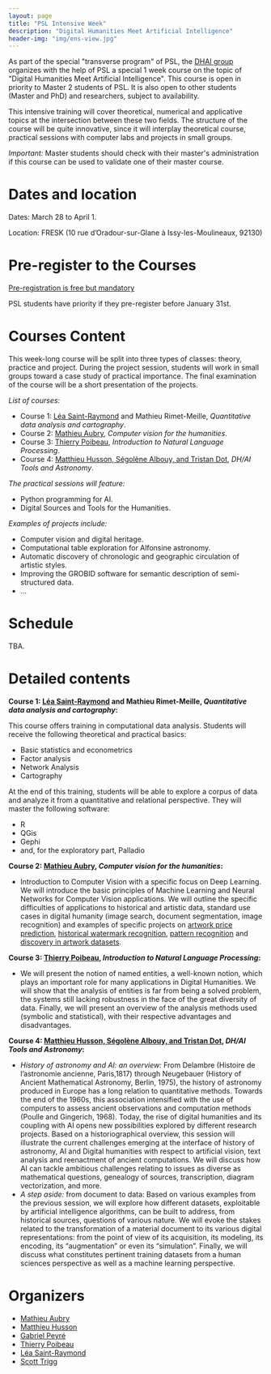 ```yaml
---
layout: page
title: "PSL Intensive Week"
description: "Digital Humanities Meet Artificial Intelligence"
header-img: "img/ens-view.jpg"
---
```


As part of the special "transverse program" of PSL, the [DHAI group](https://dhai-seminar.github.io/) organizes with the help of PSL a special 1 week course on the topic of "Digital Humanities Meet Artificial Intelligence". This course is open in priority to Master 2 students of PSL. It is also open to other students (Master and PhD) and researchers, subject to availability.

This intensive training will cover theoretical, numerical and applicative topics at the intersection between these two fields. The structure of the course will be quite innovative, since it will interplay theoretical course, practical sessions with computer labs and projects in small groups.

_Important:_ Master students should check with their master's administration if this course can be used to validate one of their master course.

Dates and location
============================

Dates: March 28 to April 1.

Location: FRESK (10 rue d’Oradour-sur-Glane à Issy-les-Moulineaux, 92130)

Pre-register to the Courses
============================

[Pre-registration is free but mandatory](https://forms.gle/xzJikS7YF1B2hrrk9)

PSL students have priority if they pre-register before January 31st.

Courses Content
============================

This week-long course will be split into three types of classes: theory, practice and project. During the project session, students will work in small groups toward a case study of practical importance. The final examination of the course will be a short presentation of the projects.

_List of  courses:_ 


- Course 1: [Léa Saint-Raymond](https://u-paris10.academia.edu/LéaSaintRaymond) and Mathieu Rimet-Meille, _Quantitative data analysis and cartography_.
- Course 2: [Mathieu Aubry](http://imagine.enpc.fr/~aubrym/), _Computer vision for the humanities_.
- Course 3: [Thierry Poibeau](https://www.lattice.cnrs.fr/membres/direction/thierry-poibeau/), _Introduction to Natural Language Processing_.
- Course 4: [Matthieu Husson, Ségolène Albouy, and Tristan Dot](https://syrte.obspm.fr/spip/science/histoire/membres-de-l-equipe/article/matthieu-husson), _DH/AI Tools and Astronomy_.

_The practical sessions will feature:_
- Python programming for AI.
- Digital Sources and Tools for the Humanities.

_Examples of projects include:_
- Computer vision and digital heritage.
- Computational table exploration for Alfonsine astronomy.
- Automatic discovery of chronologic and geographic circulation of artistic styles.
- Improving the GROBID software for semantic description of semi-structured data.
- ...


Schedule
============================

TBA.



Detailed contents
============================

**Course 1: [Léa Saint-Raymond](https://u-paris10.academia.edu/LéaSaintRaymond) and Mathieu Rimet-Meille, _Quantitative data analysis and cartography_:**

This course offers training in computational data analysis. Students will receive the following theoretical and practical basics:
- Basic statistics and econometrics
- Factor analysis
- Network Analysis
- Cartography

At the end of this training, students will be able to explore a corpus of data and analyze it from a quantitative and relational perspective. They will master the following software:
- R
- QGis
- Gephi
- and, for the exploratory part, Palladio


**Course 2: [Mathieu Aubry](http://imagine.enpc.fr/~aubrym/), _Computer vision for the humanities_:**

- Introduction to Computer Vision with a specific focus on Deep Learning. We will introduce the basic principles of Machine Learning and Neural Networks for Computer Vision applications. We will outline the specific difficulties of applications to historical and artistic data, standard use cases in digital humanity (image search, document segmentation, image recognition) and examples of specific projects on [artwork price prediction](https://papers.ssrn.com/sol3/papers.cfm?abstract_id=3347175), [historical watermark recognition](http://imagine.enpc.fr/~shenx/Watermark/), [pattern recognition](http://imagine.enpc.fr/~shenx/ArtMiner/) and [discovery in artwork datasets](http://imagine.enpc.fr/~shenx/ArtMiner/).


**Course 3: [Thierry Poibeau](https://www.lattice.cnrs.fr/membres/direction/thierry-poibeau/), _Introduction to Natural Language Processing_:**

- We will present the notion of named entities, a well-known notion, which plays an important role for many applications in Digital Humanities. We will show that the analysis of entities is far from being a solved problem, the systems still lacking robustness in the face of the great diversity of data. Finally, we will present an overview of the analysis methods used (symbolic and statistical), with their respective advantages and disadvantages.


**Course 4: [Matthieu Husson, Ségolène Albouy, and Tristan Dot](https://syrte.obspm.fr/spip/science/histoire/membres-de-l-equipe/article/matthieu-husson), _DH/AI Tools and Astronomy_:**

- _History of astronomy and AI: an overview:_ From Delambre (Histoire de l’astronomie ancienne, Paris,1817) through Neugebauer (History of Ancient Mathematical Astronomy, Berlin, 1975), the history of astronomy produced in Europe has a long relation to quantitative methods. Towards the end of the 1960s, this association intensified with the use of computers to assess ancient observations and computation methods (Poulle and Gingerich, 1968). Today, the rise of digital humanities and its coupling with AI opens new possibilities explored by different research projects. Based on a historiographical overview, this session will illustrate the current challenges emerging at the interface of history of astronomy, AI and Digital humanities with respect to artificial vision, text analysis and reenactment of ancient computations. We will discuss how AI can tackle ambitious challenges relating to issues as diverse as mathematical questions, genealogy of sources, transcription, diagram vectorization, and more.
- _A step aside:_ from document to data: Based on various examples from the previous session, we will explore how different datasets, exploitable by artificial intelligence algorithms, can be built to address, from historical sources, questions of various nature. We will evoke the stakes related to the transformation of a material document to its various digital representations: from the point of view of its acquisition, its modeling, its encoding, its “augmentation” or even its “simulation”. Finally, we will discuss what constitutes pertinent training datasets from a human sciences perspective as well as a machine learning perspective.



Organizers
============================

- [Mathieu Aubry](http://imagine.enpc.fr/~aubrym/)
- [Matthieu Husson](https://syrte.obspm.fr/spip/science/histoire/membres-de-l-equipe/article/matthieu-husson)
- [Gabriel Peyré](http://www.gpeyre.com)
- [Thierry Poibeau](https://www.lattice.cnrs.fr/membres/direction/thierry-poibeau/)
- [Léa Saint-Raymond](https://u-paris10.academia.edu/LéaSaintRaymond)
- [Scott Trigg](https://dishas.obspm.fr/team)
